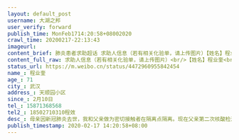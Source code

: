 ```yaml
---
layout: default_post
username: 大湖之邦
user_verify: forward
publish_time: MonFeb1714:20:58+08002020
crawl_time: 20200217-22:13:43
imageurl: 
content_brief: 肺炎患者求助超话 求助人信息（若有相关化验单，请上传图片）【姓名】程业奎【年龄】71【所在城市】武汉【所在小区、社区】天顺园小区【患病时间】2月10日【联系方式】15871368568【其他紧急联系人】18502710310程效【病情描述】 母亲因新冠肺炎去世，我和父亲做为密切接触者在隔离点隔离 ...全文
content_full_raw: 求助人信息（若有相关化验单，请上传图片）<br/>【姓名】程业奎<br/>【年龄】71<br/>【所在城市】武汉<br/>【所在小区、社区】天顺园小区<br/>【患病时间】2月10日<br/>【联系方式】15871368568<br/>【其他紧急联系人】18502710310程效<br/>【病情描述】母亲因新冠肺炎去世，我和父亲做为密切接触者在隔离点隔离。现在父亲第二次核酸检测为阳性，并有低热和干咳并有血丝等症状。父亲16年做过喉癌手术，身体状况不好，隔离点并无药物治疗，现在急需转到定点医院进行专业治疗。已报备社区，社区让我们等待，但母亲就是这样被耽误去世，实在不想看到父亲也是这种情况。
status_url: https://m.weibo.cn/status/4472960955842454
name_: 程业奎
age_: 71
city_: 武汉
address_: 天顺园小区
since_: 2月10日
tel_: 15871368568
tel2_: 18502710310程效
desc_: 母亲因新冠肺炎去世，我和父亲做为密切接触者在隔离点隔离。现在父亲第二次核酸检测为阳性，并有低热和干咳并有血丝等症状。父亲16年做过喉癌手术，身体状况不好，隔离点并无药物治疗，现在急需转到定点医院进行专业治疗。已报备社区，社区让我们等待，但母亲就是这样被耽误去世，实在不想看到父亲也是这种情况。
publish_timestamp: 2020-02-17 14:20:58+08:00
---
```

